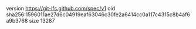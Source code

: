version https://git-lfs.github.com/spec/v1
oid sha256:1596011ae27d6c04919eaf63046c30fe2a6414cc0a117c4315c8b4af6a9b3768
size 13287
